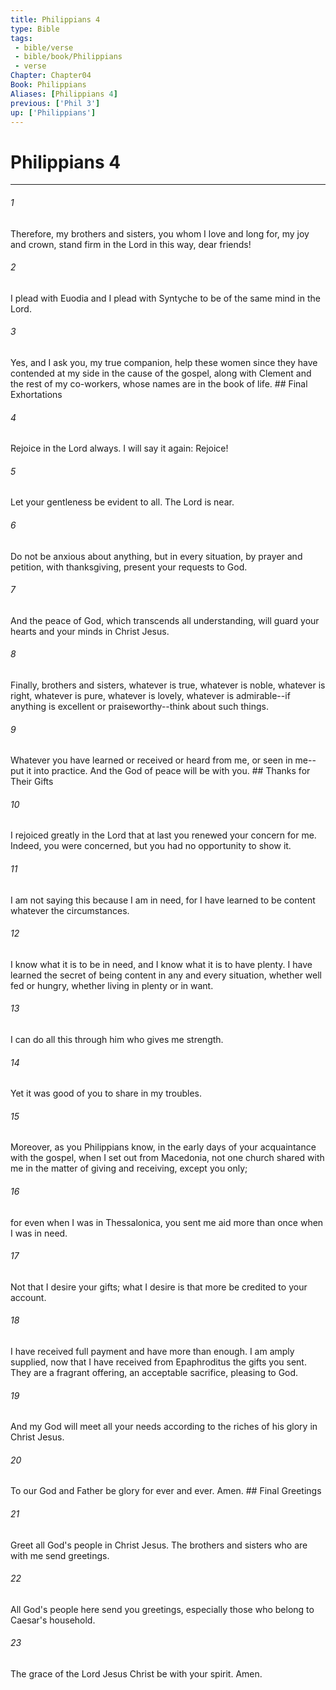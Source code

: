 ```yaml
---
title: Philippians 4
type: Bible
tags:
 - bible/verse
 - bible/book/Philippians
 - verse
Chapter: Chapter04
Book: Philippians
Aliases: [Philippians 4]
previous: ['Phil 3']
up: ['Philippians']
---
```

# Philippians 4

***


###### 1 
Therefore, my brothers and sisters, you whom I love and long for, my joy and crown, stand firm in the Lord in this way, dear friends! 

###### 2 
I plead with Euodia and I plead with Syntyche to be of the same mind in the Lord. 

###### 3 
Yes, and I ask you, my true companion, help these women since they have contended at my side in the cause of the gospel, along with Clement and the rest of my co-workers, whose names are in the book of life. ## Final Exhortations 

###### 4 
Rejoice in the Lord always. I will say it again: Rejoice! 

###### 5 
Let your gentleness be evident to all. The Lord is near. 

###### 6 
Do not be anxious about anything, but in every situation, by prayer and petition, with thanksgiving, present your requests to God. 

###### 7 
And the peace of God, which transcends all understanding, will guard your hearts and your minds in Christ Jesus. 

###### 8 
Finally, brothers and sisters, whatever is true, whatever is noble, whatever is right, whatever is pure, whatever is lovely, whatever is admirable--if anything is excellent or praiseworthy--think about such things. 

###### 9 
Whatever you have learned or received or heard from me, or seen in me--put it into practice. And the God of peace will be with you. ## Thanks for Their Gifts 

###### 10 
I rejoiced greatly in the Lord that at last you renewed your concern for me. Indeed, you were concerned, but you had no opportunity to show it. 

###### 11 
I am not saying this because I am in need, for I have learned to be content whatever the circumstances. 

###### 12 
I know what it is to be in need, and I know what it is to have plenty. I have learned the secret of being content in any and every situation, whether well fed or hungry, whether living in plenty or in want. 

###### 13 
I can do all this through him who gives me strength. 

###### 14 
Yet it was good of you to share in my troubles. 

###### 15 
Moreover, as you Philippians know, in the early days of your acquaintance with the gospel, when I set out from Macedonia, not one church shared with me in the matter of giving and receiving, except you only; 

###### 16 
for even when I was in Thessalonica, you sent me aid more than once when I was in need. 

###### 17 
Not that I desire your gifts; what I desire is that more be credited to your account. 

###### 18 
I have received full payment and have more than enough. I am amply supplied, now that I have received from Epaphroditus the gifts you sent. They are a fragrant offering, an acceptable sacrifice, pleasing to God. 

###### 19 
And my God will meet all your needs according to the riches of his glory in Christ Jesus. 

###### 20 
To our God and Father be glory for ever and ever. Amen. ## Final Greetings 

###### 21 
Greet all God's people in Christ Jesus. The brothers and sisters who are with me send greetings. 

###### 22 
All God's people here send you greetings, especially those who belong to Caesar's household. 

###### 23 
The grace of the Lord Jesus Christ be with your spirit. Amen. 
